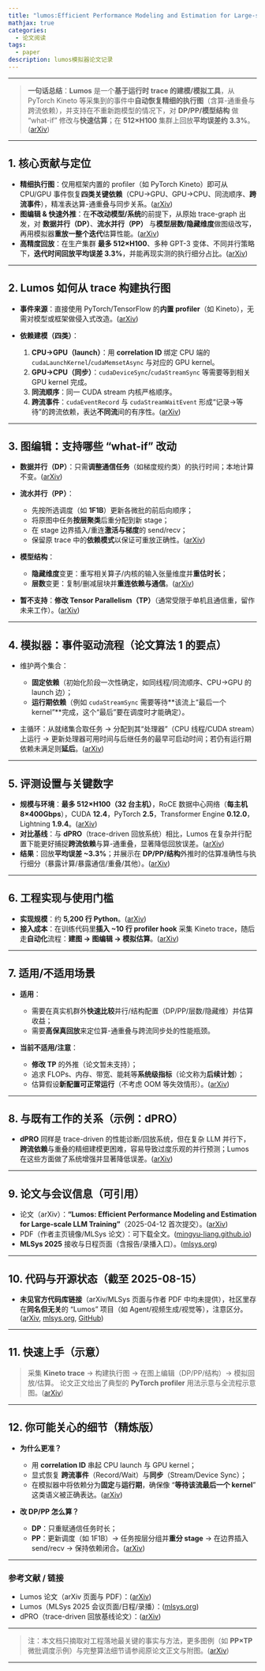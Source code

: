 ```yaml
---
title: "lumos:Efficient Performance Modeling and Estimation for Large-scale LLM Training" 
mathjax: true
categories:
  - 论文阅读
tags:
  - paper
description: lumos模拟器论文记录
---
```


<!-- more -->

---

> **一句话总结**：**Lumos** 是一个**基于运行时 trace 的建模/模拟工具**，从 PyTorch Kineto 等采集到的事件中**自动恢复精细的执行图**（含算-通重叠与跨流依赖），并支持在不重新跑模型的情况下，对 **DP/PP/模型结构** 做 “what-if” 修改与**快速估算**；在 **512×H100** 集群上回放**平均误差约 3.3%**。([arXiv][1])

---

## 1. 核心贡献与定位

* **精细执行图**：仅用框架内置的 profiler（如 PyTorch Kineto）即可从 CPU/GPU 事件恢复**四类关键依赖**（CPU→GPU、GPU→CPU、同流顺序、**跨流事件**），精准表达算-通重叠与同步关系。([arXiv][1])
* **图编辑 & 快速外推**：在**不改动模型/系统**的前提下，从原始 trace-graph 出发，对 **数据并行（DP）**、**流水并行（PP）** 与**模型层数/隐藏维度**做图级改写，再用模拟器**重放一整个迭代**估算性能。([arXiv][1])
* **高精度回放**：在生产集群 **最多 512×H100**、多种 GPT-3 变体、不同并行策略下，**迭代时间回放平均误差 3.3%**，并能再现实测的执行细分占比。([arXiv][1])

---

## 2. Lumos 如何从 trace 构建执行图

* **事件来源**：直接使用 PyTorch/TensorFlow 的**内置 profiler**（如 Kineto），无需对模型或框架做侵入式改造。([arXiv][1])
* **依赖建模（四类）**：

  1. **CPU→GPU（launch）**：用 **correlation ID** 绑定 CPU 端的 `cudaLaunchKernel`/`cudaMemsetAsync` 与对应的 GPU kernel。
  2. **GPU→CPU（同步）**：`cudaDeviceSync`/`cudaStreamSync` 等需要等到相关 GPU kernel 完成。
  3. **同流顺序**：同一 CUDA stream 内核严格顺序。
  4. **跨流事件**：`cudaEventRecord` 与 `cudaStreamWaitEvent` 形成“记录→等待”的跨流依赖，表达**不同流**间的有序性。([arXiv][1])

---

## 3. 图编辑：支持哪些 “what-if” 改动

* **数据并行（DP）**：只需**调整通信任务**（如梯度规约类）的执行时间；本地计算不变。([arXiv][1])
* **流水并行（PP）**：

  * 先按所选调度（如 **1F1B**）更新各微批的前后向顺序；
  * 将原图中任务**按层聚类**后重分配到新 stage；
  * 在 stage 边界插入/重连**激活与梯度**的 send/recv；
  * 保留原 trace 中的**依赖模式**以保证可重放正确性。([arXiv][1])
* **模型结构**：

  * **隐藏维度**变更：重写相关算子/内核的输入张量维度并**重估时长**；
  * **层数**变更：复制/删减层块并**重连依赖与通信**。([arXiv][1])
* **暂不支持**：**修改 Tensor Parallelism（TP）**（通常受限于单机且通信重，留作未来工作）。([arXiv][1])

---

## 4. 模拟器：事件驱动流程（论文算法 1 的要点）

* 维护两个集合：

  * **固定依赖**（初始化阶段一次性确定，如同线程/同流顺序、CPU→GPU 的 launch 边）；
  * **运行期依赖**（例如 `cudaStreamSync` 需要等待\*\*该流上“最后一个 kernel”\*\*完成，这个“最后”要在调度时才能确定）。
* 主循环：从就绪集合取任务 → 分配到其“处理器”（CPU 线程/CUDA stream）上运行 → 更新处理器可用时间与后继任务的最早可启动时间；若仍有运行期依赖未满足则**延后**。([arXiv][1])

---

## 5. 评测设置与关键数字

* **规模与环境**：**最多 512×H100（32 台主机）**，RoCE 数据中心网络（**每主机 8×400Gbps**），CUDA **12.4**，PyTorch **2.5**，Transformer Engine **0.12.0**，Lightning **1.9.4**。([arXiv][1])
* **对比基线**：与 **dPRO**（trace-driven 回放系统）相比，Lumos 在复杂并行配置下能更好捕捉**跨流依赖**与算-通重叠，显著降低回放误差。([arXiv][1])
* **结果**：回放**平均误差 \~3.3%**；并展示在 **DP/PP/结构**外推时的估算准确性与执行细分（暴露计算/暴露通信/重叠/其他）。([arXiv][1])

---

## 6. 工程实现与使用门槛

* **实现规模**：约 **5,200 行 Python**。([arXiv][1])
* **接入成本**：在训练代码里**插入 \~10 行 profiler hook** 采集 Kineto trace，随后走**自动化**流程：**建图 → 图编辑 → 模拟估算**。([arXiv][1])

---

## 7. 适用/不适用场景

* **适用**：

  * 需要在真实机群外**快速比较**并行/结构配置（DP/PP/层数/隐藏维）并估算收益；
  * 需要**高保真回放**来定位算-通重叠与跨流同步处的性能瓶颈。
* **当前不适用/注意**：

  * **修改 TP** 的外推（论文暂未支持）；
  * 追求 FLOPs、内存、带宽、能耗等**系统级指标**（论文称为**后续计划**）；
  * 估算假设**新配置可正常运行**（不考虑 OOM 等失效情形）。([arXiv][1])

---

## 8. 与既有工作的关系（示例：dPRO）

* **dPRO** 同样是 trace-driven 的性能诊断/回放系统，但在复杂 LLM 并行下，**跨流依赖**与重叠的精细建模更困难，容易导致过度乐观的并行预测；Lumos 在这些方面做了系统增强并显著降低误差。([arXiv][1])

---

## 9. 论文与会议信息（可引用）

* 论文（arXiv）：**“Lumos: Efficient Performance Modeling and Estimation for Large-scale LLM Training”**（2025-04-12 首次提交）。([arXiv][2])
* PDF（作者主页镜像/MLSys 论文）：可下载全文。([mingyu-liang.github.io][3])
* **MLSys 2025** 接收与日程页面（含报告/录播入口）。([mlsys.org][4])

---

## 10. 代码与开源状态（截至 2025-08-15）

* **未见官方代码库链接**（arXiv/MLSys 页面与作者 PDF 中均未提供），社区里存在**同名但无关**的 “Lumos” 项目（如 Agent/视频生成/视觉等），注意区分。([arXiv][2], [mlsys.org][4], [GitHub][5])

---

## 11. 快速上手（示意）

> 采集 **Kineto trace** → 构建执行图 → 在图上编辑（DP/PP/结构）→ 模拟回放/估算。
> 论文正文给出了典型的 **PyTorch profiler** 用法示意与全流程示意图。([arXiv][1])

---

## 12. 你可能关心的细节（精炼版）

* **为什么更准？**

  * 用 **correlation ID** 串起 CPU launch 与 GPU kernel；
  * 显式恢复 **跨流事件**（Record/Wait）与**同步**（Stream/Device Sync）；
  * 在模拟器中将依赖分为**固定**与**运行期**，确保像 “**等待该流最后一个 kernel**” 这类语义被正确表达。([arXiv][1])
* **改 DP/PP 怎么算？**

  * **DP**：只重赋通信任务时长；
  * **PP**：更新调度（如 1F1B）→ 任务按层分组并**重分 stage** → 在边界插入 send/recv → 保持依赖闭合。([arXiv][1])

---

### 参考文献 / 链接

* Lumos 论文（arXiv 页面与 PDF）：([arXiv][2])
* Lumos（MLSys 2025 会议页面/日程/录播）：([mlsys.org][4])
* dPRO（trace-driven 回放基线论文）：([arXiv][6])

---

> 注：本文档只摘取对工程落地最关键的事实与方法，更多图例（如 **PP×TP** 微批调度示例）与完整算法细节请参阅原论文正文与附图。([arXiv][1])

---

[1]: https://arxiv.org/pdf/2504.09307 "Lumos: Efficient Performance Modeling and Estimation for Large-scale LLM Training"
[2]: https://arxiv.org/abs/2504.09307?utm_source=chatgpt.com "Lumos: Efficient Performance Modeling and Estimation for Large-scale LLM Training"
[3]: https://mingyu-liang.github.io/files/mlsys25-lumos.pdf?utm_source=chatgpt.com "Lumos: Efficient Performance Modeling and Estimation for ..."
[4]: https://mlsys.org/virtual/2025/papers.html?utm_source=chatgpt.com "MLSys 2025 Papers"
[5]: https://github.com/allenai/lumos?utm_source=chatgpt.com "Code and data for \"Lumos: Learning Agents with Unified ..."
[6]: https://arxiv.org/pdf/2205.02473?utm_source=chatgpt.com "dPRO: A Generic Performance Diagnosis and Optimization ..."

